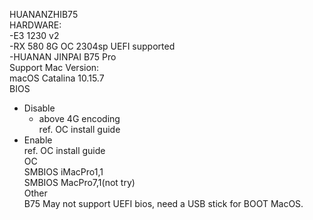 HUANANZHIB75<br/>
HARDWARE:<br/>
-E3 1230 v2<br/>
-RX 580 8G OC 2304sp UEFI supported<br/>
-HUANAN JINPAI B75 Pro<br/>
Support Mac Version:<br/>
macOS Catalina 10.15.7 <br/>
BIOS <br/>
- Disable<br/>
  * above 4G encoding<br/>
ref. OC install guide<br/>
- Enable<br/>
  ref. OC install guide<br/>
OC<br/>
SMBIOS iMacPro1,1<br/>
SMBIOS MacPro7,1(not try)<br/>
Other<br/>
B75 May not support UEFI bios, need a USB stick for BOOT MacOS.<br/>

                                                         
                                                         

